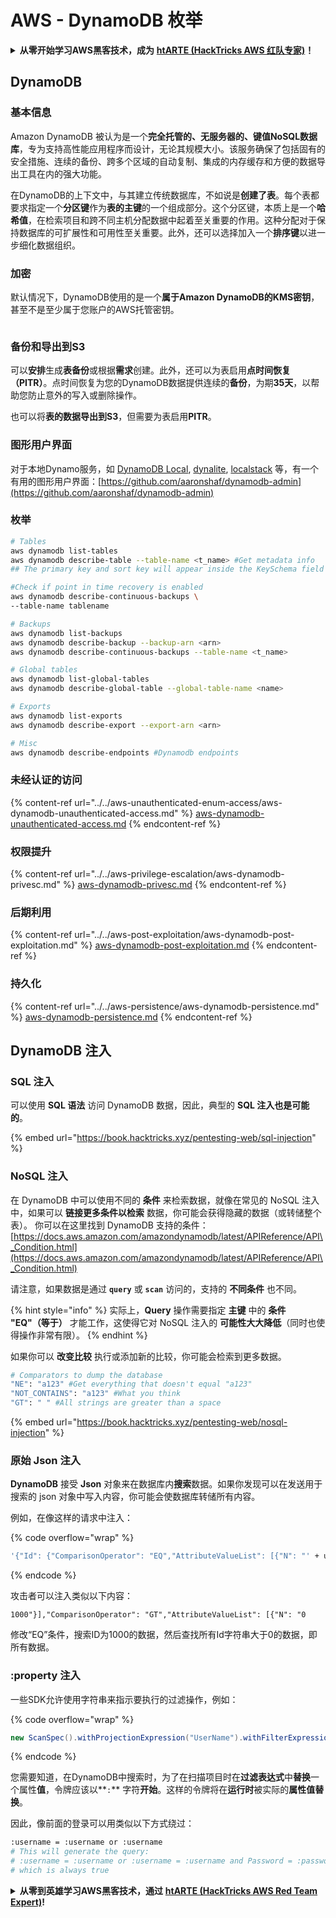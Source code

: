 # AWS - DynamoDB 枚举

<details>

<summary><strong>从零开始学习AWS黑客技术，成为</strong> <a href="https://training.hacktricks.xyz/courses/arte"><strong>htARTE (HackTricks AWS 红队专家)</strong></a><strong>！</strong></summary>

支持HackTricks的其他方式：

* 如果您想在 **HackTricks中看到您的公司广告** 或 **下载HackTricks的PDF版本**，请查看[**订阅计划**](https://github.com/sponsors/carlospolop)！
* 获取[**官方PEASS & HackTricks商品**](https://peass.creator-spring.com)
* 发现[**PEASS家族**](https://opensea.io/collection/the-peass-family)，我们独家的[**NFTs系列**](https://opensea.io/collection/the-peass-family)
* **加入** 💬 [**Discord群组**](https://discord.gg/hRep4RUj7f) 或 [**telegram群组**](https://t.me/peass) 或在 **Twitter** 🐦 上**关注**我 [**@carlospolopm**](https://twitter.com/carlospolopm)**。**
* **通过向** [**HackTricks**](https://github.com/carlospolop/hacktricks) 和 [**HackTricks Cloud**](https://github.com/carlospolop/hacktricks-cloud) github仓库提交PR来分享您的黑客技巧。

</details>

## DynamoDB

### 基本信息

Amazon DynamoDB 被认为是一个**完全托管的、无服务器的、键值NoSQL数据库**，专为支持高性能应用程序而设计，无论其规模大小。该服务确保了包括固有的安全措施、连续的备份、跨多个区域的自动复制、集成的内存缓存和方便的数据导出工具在内的强大功能。

在DynamoDB的上下文中，与其建立传统数据库，不如说是**创建了表**。每个表都要求指定一个**分区键**作为**表的主键**的一个组成部分。这个分区键，本质上是一个**哈希值**，在检索项目和跨不同主机分配数据中起着至关重要的作用。这种分配对于保持数据库的可扩展性和可用性至关重要。此外，还可以选择加入一个**排序键**以进一步细化数据组织。

### 加密

默认情况下，DynamoDB使用的是一个**属于Amazon DynamoDB的KMS密钥**，甚至不是至少属于您账户的AWS托管密钥。

<figure><img src="https://lh4.googleusercontent.com/JjtNS7aA-_GRMgZb4v93jWEQJi6DQdUPq0FEpzZPdeyCeNoG05p0NJiV9Zs-ULs_-Tfjmx0W1ZgsE2Ui2ljo7D-1a87Xny-gpLVQO0XmXdFoph9ci1RepbVNwaCe9oPruEZSEDxGTxF5dIv6pW1WpT6kWA=s2048" alt=""><figcaption></figcaption></figure>

### 备份和导出到S3

可以**安排**生成**表备份**或根据**需求**创建。此外，还可以为表启用**点时间恢复（PITR）**。点时间恢复为您的DynamoDB数据提供连续的**备份**，为期**35天**，以帮助您防止意外的写入或删除操作。

也可以将**表的数据导出到S3**，但需要为表启用**PITR**。

### 图形用户界面

对于本地Dynamo服务，如 [DynamoDB Local](https://aws.amazon.com/blogs/aws/dynamodb-local-for-desktop-development/), [dynalite](https://github.com/mhart/dynalite), [localstack](https://github.com/localstack/localstack) 等，有一个有用的图形用户界面：[https://github.com/aaronshaf/dynamodb-admin](https://github.com/aaronshaf/dynamodb-admin)

### 枚举
```bash
# Tables
aws dynamodb list-tables
aws dynamodb describe-table --table-name <t_name> #Get metadata info
## The primary key and sort key will appear inside the KeySchema field

#Check if point in time recovery is enabled
aws dynamodb describe-continuous-backups \
--table-name tablename

# Backups
aws dynamodb list-backups
aws dynamodb describe-backup --backup-arn <arn>
aws dynamodb describe-continuous-backups --table-name <t_name>

# Global tables
aws dynamodb list-global-tables
aws dynamodb describe-global-table --global-table-name <name>

# Exports
aws dynamodb list-exports
aws dynamodb describe-export --export-arn <arn>

# Misc
aws dynamodb describe-endpoints #Dynamodb endpoints
```
### 未经认证的访问

{% content-ref url="../../aws-unauthenticated-enum-access/aws-dynamodb-unauthenticated-access.md" %}
[aws-dynamodb-unauthenticated-access.md](../../aws-unauthenticated-enum-access/aws-dynamodb-unauthenticated-access.md)
{% endcontent-ref %}

### 权限提升

{% content-ref url="../../aws-privilege-escalation/aws-dynamodb-privesc.md" %}
[aws-dynamodb-privesc.md](../../aws-privilege-escalation/aws-dynamodb-privesc.md)
{% endcontent-ref %}

### 后期利用

{% content-ref url="../../aws-post-exploitation/aws-dynamodb-post-exploitation.md" %}
[aws-dynamodb-post-exploitation.md](../../aws-post-exploitation/aws-dynamodb-post-exploitation.md)
{% endcontent-ref %}

### 持久化

{% content-ref url="../../aws-persistence/aws-dynamodb-persistence.md" %}
[aws-dynamodb-persistence.md](../../aws-persistence/aws-dynamodb-persistence.md)
{% endcontent-ref %}

## DynamoDB 注入

### SQL 注入

可以使用 **SQL 语法** 访问 DynamoDB 数据，因此，典型的 **SQL 注入也是可能的**。

{% embed url="https://book.hacktricks.xyz/pentesting-web/sql-injection" %}

### NoSQL 注入

在 DynamoDB 中可以使用不同的 **条件** 来检索数据，就像在常见的 NoSQL 注入中，如果可以 **链接更多条件以检索** 数据，你可能会获得隐藏的数据（或转储整个表）。
你可以在这里找到 DynamoDB 支持的条件：[https://docs.aws.amazon.com/amazondynamodb/latest/APIReference/API\_Condition.html](https://docs.aws.amazon.com/amazondynamodb/latest/APIReference/API\_Condition.html)

请注意，如果数据是通过 **`query`** 或 **`scan`** 访问的，支持的 **不同条件** 也不同。

{% hint style="info" %}
实际上，**Query** 操作需要指定 **主键** 中的 **条件 "EQ"（等于）** 才能工作，这使得它对 NoSQL 注入的 **可能性大大降低**（同时也使得操作非常有限）。
{% endhint %}

如果你可以 **改变比较** 执行或添加新的比较，你可能会检索到更多数据。
```bash
# Comparators to dump the database
"NE": "a123" #Get everything that doesn't equal "a123"
"NOT_CONTAINS": "a123" #What you think
"GT": " " #All strings are greater than a space
```
{% embed url="https://book.hacktricks.xyz/pentesting-web/nosql-injection" %}

### 原始 Json 注入

**DynamoDB** 接受 **Json** 对象来在数据库内**搜索**数据。如果你发现可以在发送用于搜索的 json 对象中写入内容，你可能会使数据库转储所有内容。

例如，在像这样的请求中注入：

{% code overflow="wrap" %}
```bash
'{"Id": {"ComparisonOperator": "EQ","AttributeValueList": [{"N": "' + user_input + '"}]}}'
```
{% endcode %}

攻击者可以注入类似以下内容：

`1000"}],"ComparisonOperator": "GT","AttributeValueList": [{"N": "0`

修改“EQ”条件，搜索ID为1000的数据，然后查找所有Id字符串大于0的数据，即所有数据。

### :property 注入

一些SDK允许使用字符串来指示要执行的过滤操作，例如：

{% code overflow="wrap" %}
```java
new ScanSpec().withProjectionExpression("UserName").withFilterExpression(user_input+" = :username and Password = :password").withValueMap(valueMap)
```
{% endcode %}

您需要知道，在DynamoDB中搜索时，为了在扫描项目时在**过滤表达式**中**替换**一个属性**值**，令牌应该以**`:`** 字符**开始**。这样的令牌将在**运行时**被实际的**属性值替换**。

因此，像前面的登录可以用类似以下方式绕过：
```bash
:username = :username or :username
# This will generate the query:
# :username = :username or :username = :username and Password = :password
# which is always true
```
<details>

<summary><strong>从零到英雄学习AWS黑客技术，通过</strong> <a href="https://training.hacktricks.xyz/courses/arte"><strong>htARTE (HackTricks AWS Red Team Expert)</strong></a><strong>!</strong></summary>

支持HackTricks的其他方式：

* 如果您想在**HackTricks中看到您的公司广告**或**下载HackTricks的PDF版本**，请查看[**订阅计划**](https://github.com/sponsors/carlospolop)！
* 获取[**官方PEASS & HackTricks商品**](https://peass.creator-spring.com)
* 发现[**PEASS家族**](https://opensea.io/collection/the-peass-family)，我们独家的[**NFTs系列**](https://opensea.io/collection/the-peass-family)
* **加入** 💬 [**Discord群组**](https://discord.gg/hRep4RUj7f) 或 [**telegram群组**](https://t.me/peass) 或在 **Twitter** 🐦 上**关注**我 [**@carlospolopm**](https://twitter.com/carlospolopm)**。**
* **通过向** [**HackTricks**](https://github.com/carlospolop/hacktricks) 和 [**HackTricks Cloud**](https://github.com/carlospolop/hacktricks-cloud) github仓库提交PR来分享您的黑客技巧。

</details>
